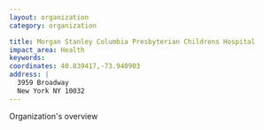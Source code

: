 ```yaml
---
layout: organization
category: organization

title: Morgan Stanley Columbia Presbyterian Childrens Hospital
impact_area: Health
keywords: 
coordinates: 40.839417,-73.940903
address: |
  3959 Broadway
  New York NY 10032
---
```

Organization's overview

